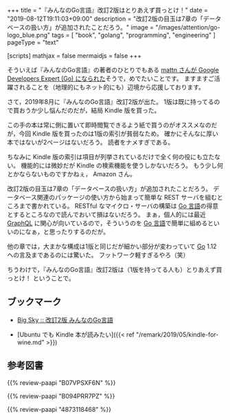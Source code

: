 +++
title = "『みんなのGo言語』改訂2版はとりあえず買っとけ！"
date =  "2019-08-12T19:11:03+09:00"
description = "改訂2版の目玉は7章の「データベースの扱い方」が追加されたことだろう。"
image = "/images/attention/go-logo_blue.png"
tags = [ "book", "golang", "programming", "engineering" ]
pageType = "text"

[scripts]
  mathjax = false
  mermaidjs = false
+++

そういえば『みんなのGo言語』の著者のひとりでもある [mattn さんが Google Developers Expert (Go) になられた](https://mattn.kaoriya.net/etc/gde.htm)そうで，めでたいことです。
ますますご活躍されることを（地理的にもネット的にも）辺境から応援しております。

さて，2019年8月に『みんなのGo言語』改訂2版が出た。
1版は既に持ってるので買おうか少し悩んだのだが，結局 Kindle 版を買った。

この手の本は常に側に置いて即時閲覧できるよう紙で買うのがオススメなのだが，今回 Kindle 版を買ったのは1版の索引が貧弱なため。
確かにそんなに厚い本ではないが2ページはないだろう。
読者をナメすぎである。

ちなみに Kindle 版の索引は項目が列挙されているだけで全く何の役にも立たない。
機能的には微妙だが Kindle の検索機能を使うしかないだろう。
もう少し何とかならないものですかねぇ， Amazon さん。

改訂2版の目玉は7章の「データベースの扱い方」が追加されたことだろう。
データベース関連のパッケージの使い方から始まって簡単な REST サーバを組むところまで書かれている。
RESTful なマイクロ・サーバの構築は [Go 言語]の得意とするところなので読んでおいて損はないだろう。
まぁ，個人的には最近 [GraphQL] に関心が向いているので，そういうのを [Go 言語]で簡単に組めるといいのになぁ，と思ったりするのだが。

他の章では，大まかな構成は1版と同じだが細かい部分が変わっていて [Go] 1.12 への言及まであるのには驚いた。
フットワーク軽すぎるやろ（笑）

ちうわけで，『みんなのGo言語』改訂2版は（1版を持ってる人も）とりあえず買っとけ！ ということで。

## ブックマーク

- [Big Sky :: 改訂2版 みんなのGo言語](https://mattn.kaoriya.net/software/lang/go/20190618181623.htm)

- [Ubuntu でも Kindle 本が読みたい]({{< ref "/remark/2019/05/kindle-for-wine.md" >}})

[Go]: https://golang.org/ "The Go Programming Language"
[Go 言語]: https://golang.org/ "The Go Programming Language"
[GraphQL]: https://graphql.org/ "GraphQL | A query language for your API"

## 参考図書

{{% review-paapi "B07VPSXF6N" %}} <!-- 改訂2版 みんなのGo言語 -->

{{% review-paapi "B094PRR7PZ" %}} <!-- プログラミング言語Go -->

{{% review-paapi "4873118468" %}} <!-- Go言語による並行処理 -->
